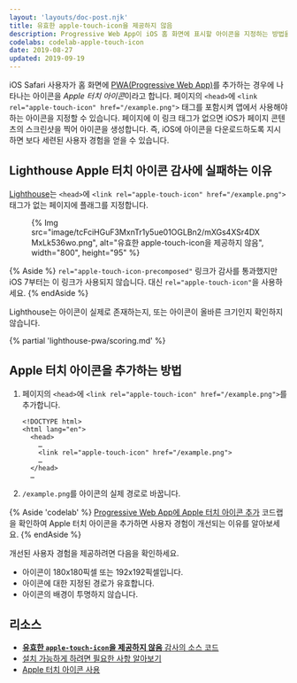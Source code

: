 ```yaml
---
layout: 'layouts/doc-post.njk'
title: 유효한 apple-touch-icon을 제공하지 않음
description: Progressive Web App이 iOS 홈 화면에 표시할 아이콘을 지정하는 방법을 알아봅니다.
codelabs: codelab-apple-touch-icon
date: 2019-08-27
updated: 2019-09-19
---
```


iOS Safari 사용자가 홈 화면에 [PWA(Progressive Web App)](https://web.dev/progressive-web-apps/)를 추가하는 경우에 나타나는 아이콘을 *Apple 터치 아이콘*이라고 합니다. 페이지의 `<head>`에 `<link rel="apple-touch-icon" href="/example.png">` 태그를 포함시켜 앱에서 사용해야 하는 아이콘을 지정할 수 있습니다. 페이지에 이 링크 태그가 없으면 iOS가 페이지 콘텐츠의 스크린샷을 찍어 아이콘을 생성합니다. 즉, iOS에 아이콘을 다운로드하도록 지시하면 보다 세련된 사용자 경험을 얻을 수 있습니다.

## Lighthouse Apple 터치 아이콘 감사에 실패하는 이유

[Lighthouse](https://developers.google.com/web/tools/lighthouse/)는 `<head>`에 `<link rel="apple-touch-icon" href="/example.png">` 태그가 없는 페이지에 플래그를 지정합니다.

<figure>{% Img src="image/tcFciHGuF3MxnTr1y5ue01OGLBn2/mXGs4XSr4DXMxLk536wo.png", alt="유효한 apple-touch-icon을 제공하지 않음", width="800", height="95" %}</figure>

{% Aside %} `rel="apple-touch-icon-precomposed"` 링크가 감사를 통과했지만 iOS 7부터는 이 링크가 사용되지 않습니다. 대신 `rel="apple-touch-icon"`을 사용하세요. {% endAside %}

Lighthouse는 아이콘이 실제로 존재하는지, 또는 아이콘이 올바른 크기인지 확인하지 않습니다.

{% partial 'lighthouse-pwa/scoring.md' %}

## Apple 터치 아이콘을 추가하는 방법

1. 페이지의 `<head>`에 `<link rel="apple-touch-icon" href="/example.png">`를 추가합니다.

   ```html/4
   <!DOCTYPE html>
   <html lang="en">
     <head>
       …
       <link rel="apple-touch-icon" href="/example.png">
       …
     </head>
     …
   ```

2. `/example.png`를 아이콘의 실제 경로로 바꿉니다.

{% Aside 'codelab' %} [Progressive Web App에 Apple 터치 아이콘 추가](https://web.dev/codelab-apple-touch-icon/) 코드랩을 확인하여 Apple 터치 아이콘을 추가하면 사용자 경험이 개선되는 이유를 알아보세요. {% endAside %}

개선된 사용자 경험을 제공하려면 다음을 확인하세요.

- 아이콘이 180x180픽셀 또는 192x192픽셀입니다.
- 아이콘에 대한 지정된 경로가 유효합니다.
- 아이콘의 배경이 투명하지 않습니다.

## 리소스

- [**유효한 `apple-touch-icon`을 제공하지 않음** 감사의 소스 코드](https://github.com/GoogleChrome/lighthouse/blob/master/lighthouse-core/audits/apple-touch-icon.js)
- [설치 가능하게 하려면 필요한 사항 알아보기](https://web.dev/install-criteria/)
- <a href="https://webhint.io/docs/user-guide/hints/hint-apple-touch-icons/" rel="noreferrer">Apple 터치 아이콘 사용</a>
